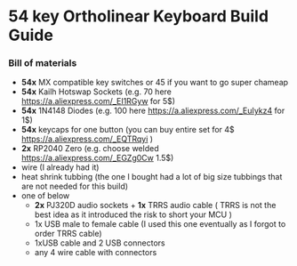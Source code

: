 
# 54 key Ortholinear Keyboard Build Guide

### Bill of materials
- **54x** MX compatible key switches or 45 if you want to go super chameap
- **54x** Kailh Hotswap Sockets (e.g. 70 here https://a.aliexpress.com/_EI1RGyw for 5$)
- **54x** 1N4148 Diodes (e.g. 100 here https://a.aliexpress.com/_EuIykz4 for 1$)
- **54x** keycaps for one button (you can buy entire set for 4$ https://a.aliexpress.com/_EQTRqyi )
- **2x** RP2040 Zero (e.g. choose welded https://a.aliexpress.com/_EGZg0Cw 1.5$)
- wire (I already had it)
- heat shrink tubbing (the one I bought had a lot of big size tubbings that are not needed for this build)
- one of below 
   - **2x** PJ320D audio sockets + **1x** TRRS audio cable ( TRRS is not the best idea as it introduced the risk to short your MCU )
   - 1x USB male to female cable (I used this one eventually as I forgot to order TRRS cable)
   - 1xUSB cable and 2 USB connectors
   - any 4 wire cable with connectors
